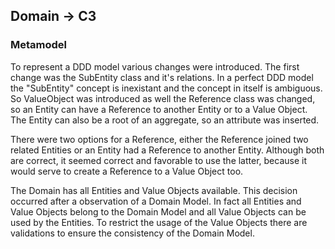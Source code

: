 ## Domain -> C3

### Metamodel
To represent a DDD model various changes were introduced. The first change was the SubEntity class and it's relations. In a perfect DDD model the "SubEntity" concept is inexistant and the concept in itself is ambiguous. So ValueObject was introduced as well the Reference class was changed, so an Entity can have a Reference to another Entity or to a Value Object. The Entity can also be a root of an aggregate, so an attribute was inserted. 

There were two options for a Reference, either the Reference joined two related Entities or an Entity had a Reference to another Entity. Although both are correct, it seemed correct and favorable to use the latter, because it would serve to create a Reference to a Value Object too. 

The Domain has all Entities and Value Objects available. This decision occurred after a observation of a Domain Model. In fact all Entities and Value Objects belong to the Domain Model and all Value Objects can be used by the Entities. To restrict the usage of the Value Objects there are validations to ensure the consistency of the Domain Model.
